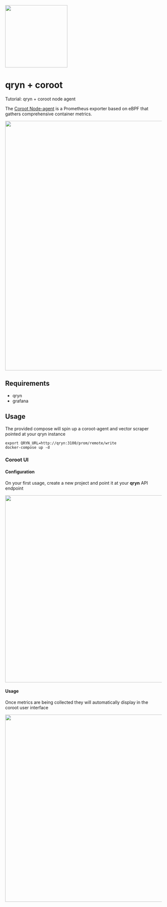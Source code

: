 <img src="https://user-images.githubusercontent.com/1423657/173144443-fc7ba783-d5bf-47f9-bf59-707693da5ed1.png" width=200px />

# qryn + coroot
Tutorial: qryn + coroot node agent

The [Coroot Node-agent]((https://coroot.com/docs/metric-exporters/node-agent) ) is a Prometheus exporter based on eBPF that gathers comprehensive container metrics.

<img src="https://user-images.githubusercontent.com/1423657/205445466-67a81963-e593-47c3-ad73-8365e68d9e4f.png" width=800px />


## Requirements
- qryn
- grafana

## Usage
The provided compose will spin up a coroot-agent and vector scraper pointed at your qryn instance
```
export QRYN_URL=http://qryn:3100/prom/remote/write
docker-compose up -d
```

### Coroot UI
#### Configuration
On your first usage, create a new project and point it at your **qryn** API endpoint

<img src="https://user-images.githubusercontent.com/1423657/205444113-b52ddc6c-c8a1-4e38-b6ed-2e8cc26bd5ed.png" width=600px />

#### Usage
Once metrics are being collected they will automatically display in the coroot user interface

<!-- ![image](https://user-images.githubusercontent.com/1423657/205444050-21fb7a10-d0d0-4cf1-85fb-98ba3141ec71.png) -->

<img src="https://user-images.githubusercontent.com/1423657/205444493-4b3ec904-ff72-424a-b272-9a9e2503594a.gif" width=600px />
